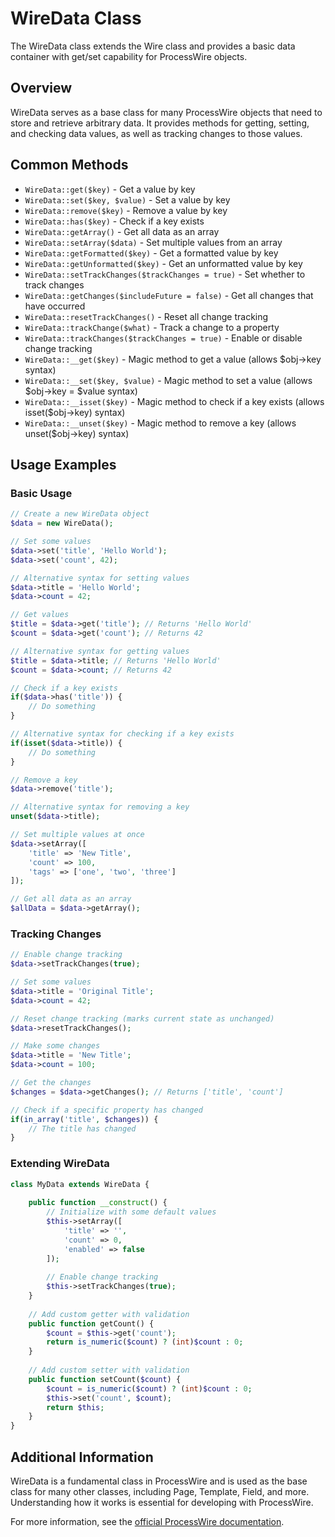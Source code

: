 # WireData Class

The WireData class extends the Wire class and provides a basic data container with get/set capability for ProcessWire objects.

## Overview

WireData serves as a base class for many ProcessWire objects that need to store and retrieve arbitrary data. It provides methods for getting, setting, and checking data values, as well as tracking changes to those values.

## Common Methods

- `WireData::get($key)` - Get a value by key
- `WireData::set($key, $value)` - Set a value by key
- `WireData::remove($key)` - Remove a value by key
- `WireData::has($key)` - Check if a key exists
- `WireData::getArray()` - Get all data as an array
- `WireData::setArray($data)` - Set multiple values from an array
- `WireData::getFormatted($key)` - Get a formatted value by key
- `WireData::getUnformatted($key)` - Get an unformatted value by key
- `WireData::setTrackChanges($trackChanges = true)` - Set whether to track changes
- `WireData::getChanges($includeFuture = false)` - Get all changes that have occurred
- `WireData::resetTrackChanges()` - Reset all change tracking
- `WireData::trackChange($what)` - Track a change to a property
- `WireData::trackChanges($trackChanges = true)` - Enable or disable change tracking
- `WireData::__get($key)` - Magic method to get a value (allows $obj->key syntax)
- `WireData::__set($key, $value)` - Magic method to set a value (allows $obj->key = $value syntax)
- `WireData::__isset($key)` - Magic method to check if a key exists (allows isset($obj->key) syntax)
- `WireData::__unset($key)` - Magic method to remove a key (allows unset($obj->key) syntax)

## Usage Examples

### Basic Usage

```php
// Create a new WireData object
$data = new WireData();

// Set some values
$data->set('title', 'Hello World');
$data->set('count', 42);

// Alternative syntax for setting values
$data->title = 'Hello World';
$data->count = 42;

// Get values
$title = $data->get('title'); // Returns 'Hello World'
$count = $data->get('count'); // Returns 42

// Alternative syntax for getting values
$title = $data->title; // Returns 'Hello World'
$count = $data->count; // Returns 42

// Check if a key exists
if($data->has('title')) {
    // Do something
}

// Alternative syntax for checking if a key exists
if(isset($data->title)) {
    // Do something
}

// Remove a key
$data->remove('title');

// Alternative syntax for removing a key
unset($data->title);

// Set multiple values at once
$data->setArray([
    'title' => 'New Title',
    'count' => 100,
    'tags' => ['one', 'two', 'three']
]);

// Get all data as an array
$allData = $data->getArray();
```

### Tracking Changes

```php
// Enable change tracking
$data->setTrackChanges(true);

// Set some values
$data->title = 'Original Title';
$data->count = 42;

// Reset change tracking (marks current state as unchanged)
$data->resetTrackChanges();

// Make some changes
$data->title = 'New Title';
$data->count = 100;

// Get the changes
$changes = $data->getChanges(); // Returns ['title', 'count']

// Check if a specific property has changed
if(in_array('title', $changes)) {
    // The title has changed
}
```

### Extending WireData

```php
class MyData extends WireData {
    
    public function __construct() {
        // Initialize with some default values
        $this->setArray([
            'title' => '',
            'count' => 0,
            'enabled' => false
        ]);
        
        // Enable change tracking
        $this->setTrackChanges(true);
    }
    
    // Add custom getter with validation
    public function getCount() {
        $count = $this->get('count');
        return is_numeric($count) ? (int)$count : 0;
    }
    
    // Add custom setter with validation
    public function setCount($count) {
        $count = is_numeric($count) ? (int)$count : 0;
        $this->set('count', $count);
        return $this;
    }
}
```

## Additional Information

WireData is a fundamental class in ProcessWire and is used as the base class for many other classes, including Page, Template, Field, and more. Understanding how it works is essential for developing with ProcessWire.

For more information, see the [official ProcessWire documentation](https://processwire.com/api/ref/wire-data/).
